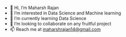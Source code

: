 - 👋 Hi, I’m Maharsh Rajan
- 👀 I’m interested in Data Science and Machine learning
- 🌱 I’m currently learning Data Science
- 💞️ I’m looking to collaborate on any fruitful project
- 📫 Reach me at maharshrajan14@gmail.com 

<!---
Maharsh3114/Maharsh3114 is a ✨ special ✨ repository because its `README.md` (this file) appears on your GitHub profile.
You can click the Preview link to take a look at your changes.
--->
